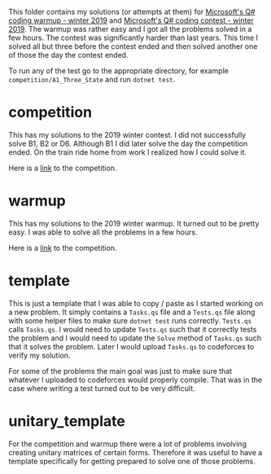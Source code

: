 This folder contains my solutions (or attempts at them) for [Microsoft's Q# coding warmup - winter 2019](https://codeforces.com/contests/1115) and [Microsoft's Q# coding contest - winter 2019](https://codeforces.com/contest/1116/). The warmup was rather easy and I got all the problems solved in a few hours. The contest was significantly harder than last years. This time I solved all but three before the contest ended and then solved another one of those the day the contest ended.

To run any of the test go to the appropriate directory, for example `competition/A1_Three_State` and run `dotnet test`.

# competition

This has my solutions to the 2019 winter contest. I did not successfully solve B1, B2 or D6. Although B1 I did later solve the day the competition ended. On the train ride home from work I realized how I could solve it.

Here is a [link](https://codeforces.com/contest/1116/) to the competition.

# warmup

This has my solutions to the 2019 winter warmup. It turned out to be pretty easy. I was able to solve all the problems in a few hours.


Here is a [link](https://codeforces.com/contest/1115/) to the competition.

# template

This is just a template that I was able to copy / paste as I started working on a new problem. It simply contains a `Tasks.qs` file and a `Tests.qs` file along with some helper files to make sure `dotnet test` runs correctly. `Tests.qs` calls `Tasks.qs`. I would need to update `Tests.qs` such that it correctly tests the problem and I would need to update the `Solve` method of `Tasks.qs` such that it solves the problem. Later I would upload `Tasks.qs` to codeforces to verify my solution.

For some of the problems the main goal was just to make sure that whatever I uploaded to codeforces would properly compile. That was in the case where writing a test turned out to be very difficult.

# unitary_template

For the competition and warmup there were a lot of problems involving creating unitary matrices of certain forms. Therefore it was useful to have a template specifically for getting prepared to solve one of those problems.